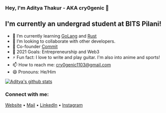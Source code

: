### Hey, I'm Aditya Thakur - AKA cry0genic 👋


## I'm currently an undergrad student at BITS Pilani!

- 🌱 I’m currently learning [GoLang](https://github.com/golang) and [Rust](https://www.rust-lang.org/)
- 👯 I’m looking to collaborate with other developers.
- 🚀 Co-founder [Commit](https://commit.net.in)
- 🥅 2021 Goals: Entrepreneurship and Web3
- ⚡ Fun fact: I love to write and play guitar. I'm also into anime and sports!
- 📫 How to reach me: cry0genic1103@gmail.com
- 😄 Pronouns: He/Him

[![Aditya's github stats](https://github-readme-stats.vercel.app/api?username=cry0genic&theme=vision-friendly-dark&show_icons=true)](https://github.com/anuraghazra/github-readme-stats)


### Connect with me:

[Website](https://www.cry0genic.github.io) •
[Mail](mailto:f20200630@pilani.bits-pilani.ac.in) •
[LinkedIn](https://www.linkedin.com/in/aditya11-thakur/) •
[Instagram](https://www.instagram.com/aditya_11_/) 

<br />

